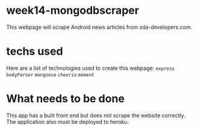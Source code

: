 # week14-mongodbscraper

This webpage will scrape Android news articles from xda-developers.com. 

# techs used 
Here are a list of technologies used to create this webpage:
`express`
`bodyParser`
`mongoose`
`cheerio`
`moment`

# What needs to be done
This app has a built front end but does not scrape the website correctly. The application also must be deployed to heroku.
